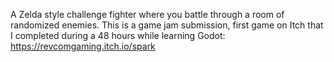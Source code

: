 A Zelda style challenge fighter where you battle through a room of randomized enemies. This is a game jam submission, first game on Itch that I completed during a 48 hours while learning Godot: https://revcomgaming.itch.io/spark  
